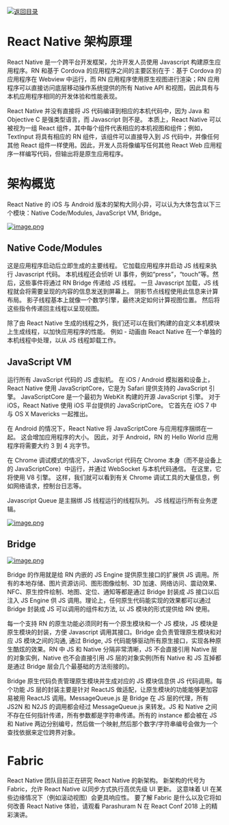 [![返回目录](https://parg.co/UY3)](https://parg.co/U0I)

# React Native 架构原理

React Native 是一个跨平台开发框架，允许开发人员使用 Javascript 构建原生应用程序。RN 和基于 Cordova 的应用程序之间的主要区别在于：基于 Cordova 的应用程序在 Webview 中运行，而 RN 应用程序使用原生视图进行渲染；RN 应用程序可以直接访问底层移动操作系统提供的所有 Native API 和视图，因此具有与本机应用程序相同的开发体验和性能表现。

React Native 并没有直接将 JS 代码编译到相应的本机代码中，因为 Java 和 Objective C 是强类型语言，而 Javascript 则不是。 本质上，React Native 可以被视为一组 React 组件，其中每个组件代表相应的本机视图和组件；例如，TextInput 将具有相应的 RN 组件，该组件可以直接导入到 JS 代码中，并像任何其他 React 组件一样使用。因此，开发人员将像编写任何其他 React Web 应用程序一样编写代码，但输出将是原生应用程序。

# 架构概览

React Native 的 iOS 与 Android 版本的架构大同小异，可以认为大体包含以下三个模块：Native Code/Modules, JavaScript VM, Bridge。

[![image.png](https://i.postimg.cc/6q2TyxV7/image.png)](https://postimg.cc/64KBmSmw)

## Native Code/Modules

这是应用程序启动后立即生成的主要线程。 它加载应用程序并启动 JS 线程来执行 Javascript 代码。 本机线程还会侦听 UI 事件，例如“press”，“touch”等。然后，这些事件将通过 RN Bridge 传递给 JS 线程。 一旦 Javascript 加载，JS 线程就会将需要呈现的内容的信息发送到屏幕上。 阴影节点线程使用此信息来计算布局。 影子线程基本上就像一个数学引擎，最终决定如何计算视图位置。 然后将这些指令传递回主线程以呈现视图。

除了由 React Native 生成的线程之外，我们还可以在我们构建的自定义本机模块上生成线程，以加快应用程序的性能。 例如 - 动画由 React Native 在一个单独的本机线程中处理，以从 JS 线程卸载工作。

## JavaScript VM

运行所有 JavaScript 代码的 JS 虚拟机。 在 iOS / Android 模拟器和设备上，React Native 使用 JavaScriptCore，它是为 Safari 提供支持的 JavaScript 引擎。 JavaScriptCore 是一个最初为 WebKit 构建的开源 JavaScript 引擎。 对于 iOS，React Native 使用 iOS 平台提供的 JavaScriptCore。 它首先在 iOS 7 中与 OS X Mavericks 一起推出。

在 Android 的情况下，React Native 将 JavaScriptCore 与应用程序捆绑在一起。 这会增加应用程序的大小。 因此，对于 Android，RN 的 Hello World 应用程序将需要大约 3 到 4 兆字节。

在 Chrome 调试模式的情况下，JavaScript 代码在 Chrome 本身（而不是设备上的 JavaScriptCore）中运行，并通过 WebSocket 与本机代码通信。 在这里，它将使用 V8 引擎。 这样，我们就可以看到有关 Chrome 调试工具的大量信息，例如网络请求，控制台日志等。

Javascript Queue 是主捆绑 JS 线程运行的线程队列。 JS 线程运行所有业务逻辑。

[![image.png](https://i.postimg.cc/50j2RWRP/image.png)](https://postimg.cc/HcDmrRH5)

## Bridge

[![image.png](https://i.postimg.cc/VspRfjX6/image.png)](https://postimg.cc/gryR4LSF)

Bridge 的作用就是给 RN 内嵌的 JS Engine 提供原生接口的扩展供 JS 调用。所有的本地存储、图片资源访问、图形图像绘制、3D 加速、网络访问、震动效果、NFC、原生控件绘制、地图、定位、通知等都是通过 Bridge 封装成 JS 接口以后注入 JS Engine 供 JS 调用。理论上，任何原生代码能实现的效果都可以通过 Bridge 封装成 JS 可以调用的组件和方法, 以 JS 模块的形式提供给 RN 使用。

每一个支持 RN 的原生功能必须同时有一个原生模块和一个 JS 模块，JS 模块是原生模块的封装，方便 Javascript 调用其接口。Bridge 会负责管理原生模块和对应 JS 模块之间的沟通, 通过 Bridge, JS 代码能够驱动所有原生接口，实现各种原生酷炫的效果。RN 中 JS 和 Native 分隔非常清晰，JS 不会直接引用 Native 层的对象实例，Native 也不会直接引用 JS 层的对象实例(所有 Native 和 JS 互掉都是通过 Bridge 层会几个最基础的方法衔接的)。

Bridge 原生代码负责管理原生模块并生成对应的 JS 模块信息供 JS 代码调用。每个功能 JS 层的封装主要是针对 ReactJS 做适配，让原生模块的功能能够更加容易被用 ReactJS 调用。MessageQueue.js 是 Bridge 在 JS 层的代理，所有 JS2N 和 N2JS 的调用都会经过 MessageQueue.js 来转发。JS 和 Native 之间不存在任何指针传递，所有参数都是字符串传递。所有的 instance 都会被在 JS 和 Native 两边分别编号，然后做一个映射,然后那个数字/字符串编号会做为一个查找依据来定位跨界对象。

# Fabric

React Native 团队目前正在研究 React Native 的新架构。 新架构的代号为 Fabric，允许 React Native 以同步方式执行高优先级 UI 更新。 这意味着 UI 在某些边缘情况下（例如滚动视图）会更具响应性。 要了解 Fabric 是什么以及它将如何改善 React Native 体验，请观看 Parashuram N 在 React Conf 2018 上的精彩演讲。
